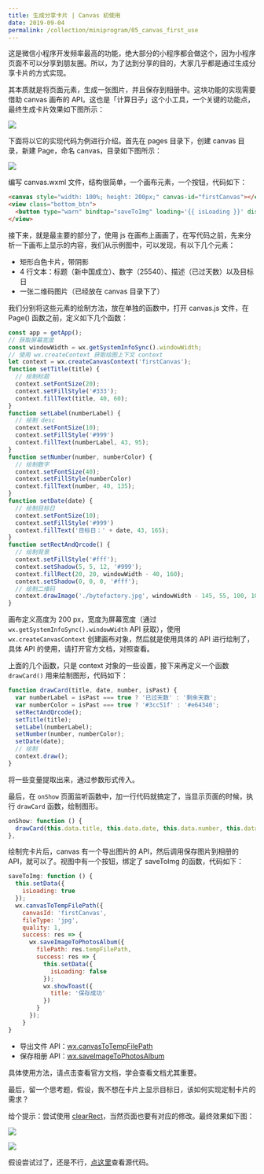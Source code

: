 ```yaml
---
title: 生成分享卡片 | Canvas 初使用
date: 2019-09-04
permalink: /collection/miniprogram/05_canvas_first_use
---
```


这是微信小程序开发频率最高的功能，绝大部分的小程序都会做这个，因为小程序页面不可以分享到朋友圈。所以，为了达到分享的目的，大家几乎都是通过生成分享卡片的方式实现。

其本质就是将页面元素，生成一张图片，并且保存到相册中。这块功能的实现需要借助 canvas 画布的 API。这也是「计算日子」这个小工具，一个关键的功能点，最终生成卡片效果如下图所示：

![](/image/collection/miniprogram/IMG_3386.JPG)

下面将以它的实现代码为例进行介绍。首先在 pages 目录下，创建 canvas 目录，新建 Page，命名 canvas，目录如下图所示：

![](/image/collection/miniprogram/2019-09-04-13-36-06.png)

编写 canvas.wxml 文件，结构很简单，一个画布元素，一个按钮，代码如下：

```html
<canvas style="width: 100%; height: 200px;" canvas-id="firstCanvas"></canvas>
<view class="bottom_btn">
  <button type="warn" bindtap="saveToImg" loading='{{ isLoading }}' disabled='{{ isDisable }}'>保存卡片</button>
</view>
```

接下来，就是最主要的部分了，使用 js 在画布上画画了，在写代码之前，先来分析一下画布上显示的内容，我们从示例图中，可以发现，有以下几个元素：

- 矩形白色卡片，带阴影
- 4 行文本：标题（新中国成立）、数字（25540）、描述（已过天数）以及目标日
- 一张二维码图片（已经放在 canvas 目录下了）

我们分别将这些元素的绘制方法，放在单独的函数中，打开 canvas.js 文件，在 Page() 函数之前，定义如下几个函数：

```js
const app = getApp();
// 获取屏幕宽度
const windowWidth = wx.getSystemInfoSync().windowWidth;
// 使用 wx.createContext 获取绘图上下文 context
let context = wx.createCanvasContext('firstCanvas');
function setTitle(title) {
  // 绘制标题
  context.setFontSize(20);
  context.setFillStyle('#333');
  context.fillText(title, 40, 60);
}
function setLabel(numberLabel) {
  // 绘制 desc
  context.setFontSize(10);
  context.setFillStyle('#999')
  context.fillText(numberLabel, 43, 95);
}
function setNumber(number, numberColor) {
  // 绘制数字
  context.setFontSize(40);
  context.setFillStyle(numberColor)
  context.fillText(number, 40, 135);
}
function setDate(date) {
  // 绘制目标日
  context.setFontSize(10);
  context.setFillStyle('#999')
  context.fillText('目标日：' + date, 43, 165);
}
function setRectAndQrcode() {
  // 绘制背景
  context.setFillStyle('#fff');
  context.setShadow(5, 5, 12, '#999');
  context.fillRect(20, 20, windowWidth - 40, 160);
  context.setShadow(0, 0, 0, '#fff');
  // 绘制二维码
  context.drawImage('./bytefactory.jpg', windowWidth - 145, 55, 100, 100);
}
``` 

画布定义高度为 200 px，宽度为屏幕宽度（通过 `wx.getSystemInfoSync().windowWidth` API 获取），使用 `wx.createCanvasContext` 创建画布对象，然后就是使用具体的 API 进行绘制了，具体 API 的使用，请打开官方文档，对照查看。

上面的几个函数，只是 context 对象的一些设置，接下来再定义一个函数 `drawCard()` 用来绘制图形，代码如下：

```js
function drawCard(title, date, number, isPast) {
  var numberLabel = isPast === true ? '已过天数' : '剩余天数';
  var numberColor = isPast === true ? '#3cc51f' : '#e64340';
  setRectAndQrcode();
  setTitle(title);
  setLabel(numberLabel);
  setNumber(number, numberColor);
  setDate(date);
  // 绘制
  context.draw();
}
```

将一些变量提取出来，通过参数形式传入。

最后，在 `onShow` 页面监听函数中，加一行代码就搞定了，当显示页面的时候，执行 `drawCard` 函数，绘制图形。

```js
onShow: function () {
  drawCard(this.data.title, this.data.date, this.data.number, this.data.isPast);
},
```

绘制完卡片后，canvas 有一个导出图片的 API，然后调用保存图片到相册的 API，就可以了。视图中有一个按钮，绑定了 saveToImg 的函数，代码如下：

```js
saveToImg: function () {
  this.setData({
    isLoading: true
  });
  wx.canvasToTempFilePath({
    canvasId: 'firstCanvas',
    fileType: 'jpg',
    quality: 1,
    success: res => {
      wx.saveImageToPhotosAlbum({
        filePath: res.tempFilePath,
        success: res => {
          this.setData({
            isLoading: false
          });
          wx.showToast({
            title: '保存成功'
          })
        }
      });
    }
}
```

- 导出文件 API：[wx.canvasToTempFilePath](https://developers.weixin.qq.com/miniprogram/dev/api/canvas/wx.canvasToTempFilePath.html)
- 保存相册 API：[wx.saveImageToPhotosAlbum](https://developers.weixin.qq.com/miniprogram/dev/api/media/image/wx.saveImageToPhotosAlbum.html)

具体使用方法，请点击查看官方文档，学会查看文档尤其重要。

最后，留一个思考题，假设，我不想在卡片上显示目标日，该如何实现定制卡片的需求？

给个提示：尝试使用 [clearRect](https://developers.weixin.qq.com/miniprogram/dev/api/canvas/CanvasContext.clearRect.html)，当然页面也要有对应的修改。最终效果如下图：

![](/image/collection/miniprogram/2019-09-04-15-20-19.png)

![](/image/collection/miniprogram/IMG_3390.JPG)

假设尝试过了，还是不行，[点这里](https://github.com/pengloo53/miniprogram-demos)查看源代码。
